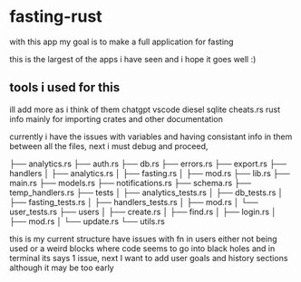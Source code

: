# fasting-rust

with this app my goal is to make a full application for fasting

this is the largest of the apps i have seen and i hope it goes well :)

## tools i used for this

ill add more as i think of them
chatgpt
vscode
diesel
sqlite
cheats.rs rust info mainly for importing crates and other documentation

currently i have the issues with variables and having consistant info in them between all the files, next i must debug and proceed,


├── analytics.rs
├── auth.rs
├── db.rs
├── errors.rs
├── export.rs
├── handlers
│   ├── analytics.rs
│   ├── fasting.rs
│   ├── mod.rs
├── lib.rs
├── main.rs
├── models.rs
├── notifications.rs
├── schema.rs
├── temp_handlers.rs
├── tests
│   ├── analytics_tests.rs
│   ├── db_tests.rs
│   ├── fasting_tests.rs
│   ├── handlers_tests.rs
│   ├── mod.rs
│   └── user_tests.rs
├── users
│   ├── create.rs
│   ├── find.rs
│   ├── login.rs
│   ├── mod.rs
│   └── update.rs
└── utils.rs

this is my current structure
have issues with fn in users either not being used or a weird blocks where code seems to go into black holes and in terminal its says 1 issue, next I want to add user goals and history sections although it may be too early 